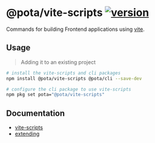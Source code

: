 # @pota/vite-scripts [![version](https://img.shields.io/npm/v/@pota/vite-scripts.svg?label=%20)](https://npmjs.org/package/@pota/vite-scripts)

Commands for building Frontend applications using [vite](https://github.com/vite/vite).

## Usage

> Adding it to an existing project

```bash
# install the vite-scripts and cli packages
npm install @pota/vite-scripts @pota/cli --save-dev

# configure the cli package to use vite-scripts
npm pkg set pota="@pota/vite-scripts"
```

## Documentation

- [vite-scripts](https://mediamonks.github.io/pota/scripts/vite)
- [extending](https://github.com/mediamonks/pota/blob/main/core/cli/docs/extending.md)

